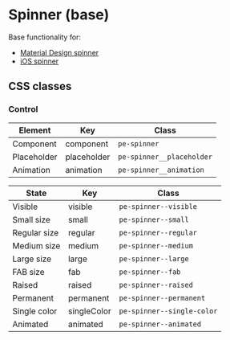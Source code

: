 # Spinner (base)

Base functionality for:

* [Material Design spinner](../polythene-md-spinner)
* [iOS spinner](../polythene-ios-spinner)



## CSS classes

### Control

| **Element** | **Key**     |  **Class** |
| ----------- | ----------- | --------------- |
| Component   | component   | `pe-spinner` |
| Placeholder | placeholder | `pe-spinner__placeholder` |
| Animation   | animation   | `pe-spinner__animation` |

| **State**    | **Key**     |  **Class** |
| ------------ | ----------- | --------------- |
| Visible      | visible     | `pe-spinner--visible` |
| Small size   | small       | `pe-spinner--small` |
| Regular size | regular     | `pe-spinner--regular` |
| Medium size  | medium      | `pe-spinner--medium` |
| Large size   | large       | `pe-spinner--large` |
| FAB size     | fab         | `pe-spinner--fab` |
| Raised       | raised      | `pe-spinner--raised` |
| Permanent    | permanent   | `pe-spinner--permanent` |
| Single color | singleColor | `pe-spinner--single-color` |
| Animated     | animated    | `pe-spinner--animated` |
